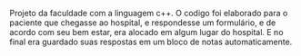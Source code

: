 Projeto da faculdade com a linguagem c++.
O codigo foi elaborado para o paciente que chegasse ao hospital, e respondesse um formulário, e de acordo com seu bem estar, era alocado em algum lugar do hospital. E no final era guardado suas respostas em um bloco de notas automaticamente.
